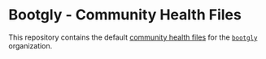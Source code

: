 # Bootgly - Community Health Files

This repository contains the default [community health files](https://help.github.com/en/github/building-a-strong-community/creating-a-default-community-health-file) for the [`bootgly`](https://github.com/bootgly) organization.
